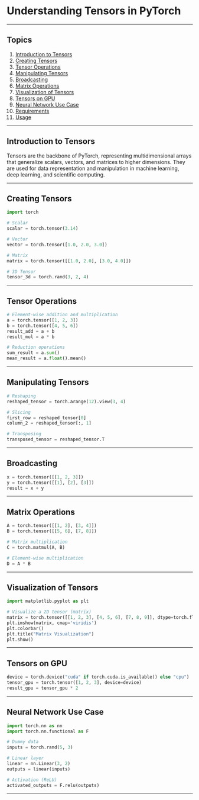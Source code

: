 # Understanding Tensors in PyTorch

---

## Topics

1. [Introduction to Tensors](#introduction-to-tensors)
2. [Creating Tensors](#creating-tensors)
3. [Tensor Operations](#tensor-operations)
4. [Manipulating Tensors](#manipulating-tensors)
5. [Broadcasting](#broadcasting)
6. [Matrix Operations](#matrix-operations)
7. [Visualization of Tensors](#visualization-of-tensors)
8. [Tensors on GPU](#tensors-on-gpu)
9. [Neural Network Use Case](#neural-network-use-case)
10. [Requirements](#requirements)
11. [Usage](#usage)

---

## Introduction to Tensors
Tensors are the backbone of PyTorch, representing multidimensional arrays that generalize scalars, vectors, and matrices to higher dimensions. They are used for data representation and manipulation in machine learning, deep learning, and scientific computing.

---

## Creating Tensors

```python
import torch

# Scalar
scalar = torch.tensor(3.14)

# Vector
vector = torch.tensor([1.0, 2.0, 3.0])

# Matrix
matrix = torch.tensor([[1.0, 2.0], [3.0, 4.0]])

# 3D Tensor
tensor_3d = torch.rand(3, 2, 4)
```

---

## Tensor Operations

```python
# Element-wise addition and multiplication
a = torch.tensor([1, 2, 3])
b = torch.tensor([4, 5, 6])
result_add = a + b
result_mul = a * b

# Reduction operations
sum_result = a.sum()
mean_result = a.float().mean()
```

---

## Manipulating Tensors

```python
# Reshaping
reshaped_tensor = torch.arange(12).view(3, 4)

# Slicing
first_row = reshaped_tensor[0]
column_2 = reshaped_tensor[:, 1]

# Transposing
transposed_tensor = reshaped_tensor.T
```

---

## Broadcasting

```python
x = torch.tensor([[1, 2, 3]])
y = torch.tensor([[1], [2], [3]])
result = x + y
```

---

## Matrix Operations

```python
A = torch.tensor([[1, 2], [3, 4]])
B = torch.tensor([[5, 6], [7, 8]])

# Matrix multiplication
C = torch.matmul(A, B)

# Element-wise multiplication
D = A * B
```

---

## Visualization of Tensors

```python
import matplotlib.pyplot as plt

# Visualize a 2D tensor (matrix)
matrix = torch.tensor([[1, 2, 3], [4, 5, 6], [7, 8, 9]], dtype=torch.float32)
plt.imshow(matrix, cmap='viridis')
plt.colorbar()
plt.title("Matrix Visualization")
plt.show()
```

---

## Tensors on GPU

```python
device = torch.device("cuda" if torch.cuda.is_available() else "cpu")
tensor_gpu = torch.tensor([1, 2, 3], device=device)
result_gpu = tensor_gpu * 2
```

---

## Neural Network Use Case

```python
import torch.nn as nn
import torch.nn.functional as F

# Dummy data
inputs = torch.rand(5, 3)

# Linear layer
linear = nn.Linear(3, 2)
outputs = linear(inputs)

# Activation (ReLU)
activated_outputs = F.relu(outputs)
```

---
